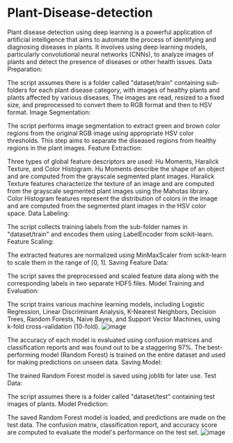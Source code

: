 # Plant-Disease-detection
Plant disease detection using deep learning is a powerful application of artificial intelligence that aims to automate the process of identifying and diagnosing diseases in plants. It involves using deep learning models, particularly convolutional neural networks (CNNs), to analyze images of plants and detect the presence of diseases or other health issues.
Data Preparation:

The script assumes there is a folder called "dataset/train" containing sub-folders for each plant disease category, with images of healthy plants and plants affected by various diseases.
The images are read, resized to a fixed size, and preprocessed to convert them to RGB format and then to HSV format.
Image Segmentation:

The script performs image segmentation to extract green and brown color regions from the original RGB image using appropriate HSV color thresholds. This step aims to separate the diseased regions from healthy regions in the plant images.
Feature Extraction:

Three types of global feature descriptors are used: Hu Moments, Haralick Texture, and Color Histogram.
Hu Moments describe the shape of an object and are computed from the grayscale segmented plant images.
Haralick Texture features characterize the texture of an image and are computed from the grayscale segmented plant images using the Mahotas library.
Color Histogram features represent the distribution of colors in the image and are computed from the segmented plant images in the HSV color space.
Data Labeling:

The script collects training labels from the sub-folder names in "dataset/train" and encodes them using LabelEncoder from scikit-learn.
Feature Scaling:

The extracted features are normalized using MinMaxScaler from scikit-learn to scale them in the range of [0, 1].
Saving Feature Data:

The script saves the preprocessed and scaled feature data along with the corresponding labels in two separate HDF5 files.
Model Training and Evaluation:

The script trains various machine learning models, including Logistic Regression, Linear Discriminant Analysis, K-Nearest Neighbors, Decision Trees, Random Forests, Naive Bayes, and Support Vector Machines, using k-fold cross-validation (10-fold).
![image](https://github.com/PranavBhanot/Plant-Disease-detection/assets/74693658/8c5714d6-c60b-4802-9be6-afe952402bb8)


The accuracy of each model is evaluated using confusion matrices and classification reports and was found out to be a staggering 97%.
The best-performing model (Random Forest) is trained on the entire dataset and used for making predictions on unseen data.
Saving Model:

The trained Random Forest model is saved using joblib for later use.
Test Data:

The script assumes there is a folder called "dataset/test" containing test images of plants.
Model Prediction:

The saved Random Forest model is loaded, and predictions are made on the test data.
The confusion matrix, classification report, and accuracy score are computed to evaluate the model's performance on the test set.
![image](https://github.com/PranavBhanot/Plant-Disease-detection/assets/74693658/ec37e1f4-a225-4461-a067-0d386aafb72e)

